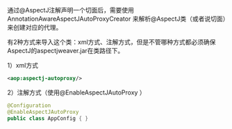 
通过@AspectJ注解声明一个切面后，需要使用 AnnotationAwareAspectJAutoProxyCreator 来解析@AspectJ类（或者说切面）来创建对应的代理。

有2种方式来导入这个类：xml方式、注解方式，但是不管哪种方式都必须确保AspectJ的aspectjweaver.jar在类路径下。

1）xml方式
```xml
<aop:aspectj-autoproxy/>
```
2）注解方式（使用@EnableAspectJAutoProxy ）
```java
@Configuration 
@EnableAspectJAutoProxy 
public class AppConfig { }
```
